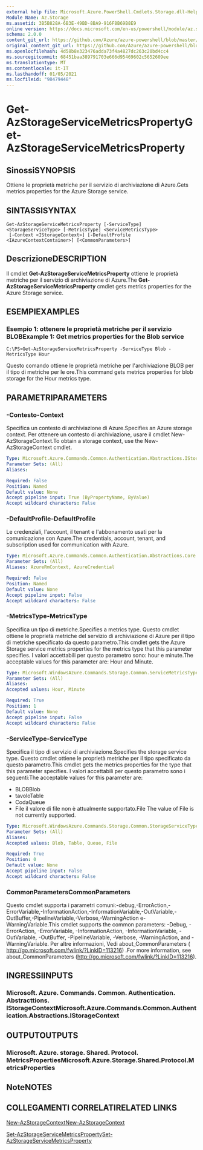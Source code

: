 ```yaml
---
external help file: Microsoft.Azure.PowerShell.Cmdlets.Storage.dll-Help.xml
Module Name: Az.Storage
ms.assetid: 3B5B828A-6B3E-49BD-8BA9-916F8B69B8E9
online version: https://docs.microsoft.com/en-us/powershell/module/az.storage/get-azstorageservicemetricsproperty
schema: 2.0.0
content_git_url: https://github.com/Azure/azure-powershell/blob/master/src/Storage/Storage.Management/help/Get-AzStorageServiceMetricsProperty.md
original_content_git_url: https://github.com/Azure/azure-powershell/blob/master/src/Storage/Storage.Management/help/Get-AzStorageServiceMetricsProperty.md
ms.openlocfilehash: 4d58b8e323476adda73f4a4827dc263c20bd4cc4
ms.sourcegitcommit: 68451baa389791703e666d95469602c5652609ee
ms.translationtype: MT
ms.contentlocale: it-IT
ms.lasthandoff: 01/05/2021
ms.locfileid: "98479448"
---
```

# <span data-ttu-id="c3fdd-101">Get-AzStorageServiceMetricsProperty</span><span class="sxs-lookup"><span data-stu-id="c3fdd-101">Get-AzStorageServiceMetricsProperty</span></span>

## <span data-ttu-id="c3fdd-102">Sinossi</span><span class="sxs-lookup"><span data-stu-id="c3fdd-102">SYNOPSIS</span></span>
<span data-ttu-id="c3fdd-103">Ottiene le proprietà metriche per il servizio di archiviazione di Azure.</span><span class="sxs-lookup"><span data-stu-id="c3fdd-103">Gets metrics properties for the Azure Storage service.</span></span>

## <span data-ttu-id="c3fdd-104">SINTASSI</span><span class="sxs-lookup"><span data-stu-id="c3fdd-104">SYNTAX</span></span>

```
Get-AzStorageServiceMetricsProperty [-ServiceType] <StorageServiceType> [-MetricsType] <ServiceMetricsType>
 [-Context <IStorageContext>] [-DefaultProfile <IAzureContextContainer>] [<CommonParameters>]
```

## <span data-ttu-id="c3fdd-105">Descrizione</span><span class="sxs-lookup"><span data-stu-id="c3fdd-105">DESCRIPTION</span></span>
<span data-ttu-id="c3fdd-106">Il cmdlet **Get-AzStorageServiceMetricsProperty** ottiene le proprietà metriche per il servizio di archiviazione di Azure.</span><span class="sxs-lookup"><span data-stu-id="c3fdd-106">The **Get-AzStorageServiceMetricsProperty** cmdlet gets metrics properties for the Azure Storage service.</span></span>

## <span data-ttu-id="c3fdd-107">ESEMPI</span><span class="sxs-lookup"><span data-stu-id="c3fdd-107">EXAMPLES</span></span>

### <span data-ttu-id="c3fdd-108">Esempio 1: ottenere le proprietà metriche per il servizio BLOB</span><span class="sxs-lookup"><span data-stu-id="c3fdd-108">Example 1: Get metrics properties for the Blob service</span></span>
```
C:\PS>Get-AzStorageServiceMetricsProperty -ServiceType Blob -MetricsType Hour
```

<span data-ttu-id="c3fdd-109">Questo comando ottiene le proprietà metriche per l'archiviazione BLOB per il tipo di metriche per le ore.</span><span class="sxs-lookup"><span data-stu-id="c3fdd-109">This command gets metrics properties for blob storage for the Hour metrics type.</span></span>

## <span data-ttu-id="c3fdd-110">PARAMETRI</span><span class="sxs-lookup"><span data-stu-id="c3fdd-110">PARAMETERS</span></span>

### <span data-ttu-id="c3fdd-111">-Contesto</span><span class="sxs-lookup"><span data-stu-id="c3fdd-111">-Context</span></span>
<span data-ttu-id="c3fdd-112">Specifica un contesto di archiviazione di Azure.</span><span class="sxs-lookup"><span data-stu-id="c3fdd-112">Specifies an Azure storage context.</span></span>
<span data-ttu-id="c3fdd-113">Per ottenere un contesto di archiviazione, usare il cmdlet New-AzStorageContext.</span><span class="sxs-lookup"><span data-stu-id="c3fdd-113">To obtain a storage context, use the New-AzStorageContext cmdlet.</span></span>

```yaml
Type: Microsoft.Azure.Commands.Common.Authentication.Abstractions.IStorageContext
Parameter Sets: (All)
Aliases:

Required: False
Position: Named
Default value: None
Accept pipeline input: True (ByPropertyName, ByValue)
Accept wildcard characters: False
```

### <span data-ttu-id="c3fdd-114">-DefaultProfile</span><span class="sxs-lookup"><span data-stu-id="c3fdd-114">-DefaultProfile</span></span>
<span data-ttu-id="c3fdd-115">Le credenziali, l'account, il tenant e l'abbonamento usati per la comunicazione con Azure.</span><span class="sxs-lookup"><span data-stu-id="c3fdd-115">The credentials, account, tenant, and subscription used for communication with Azure.</span></span>

```yaml
Type: Microsoft.Azure.Commands.Common.Authentication.Abstractions.Core.IAzureContextContainer
Parameter Sets: (All)
Aliases: AzureRmContext, AzureCredential

Required: False
Position: Named
Default value: None
Accept pipeline input: False
Accept wildcard characters: False
```

### <span data-ttu-id="c3fdd-116">-MetricsType</span><span class="sxs-lookup"><span data-stu-id="c3fdd-116">-MetricsType</span></span>
<span data-ttu-id="c3fdd-117">Specifica un tipo di metriche.</span><span class="sxs-lookup"><span data-stu-id="c3fdd-117">Specifies a metrics type.</span></span>
<span data-ttu-id="c3fdd-118">Questo cmdlet ottiene le proprietà metriche del servizio di archiviazione di Azure per il tipo di metriche specificato da questo parametro.</span><span class="sxs-lookup"><span data-stu-id="c3fdd-118">This cmdlet gets the Azure Storage service metrics properties for the metrics type that this parameter specifies.</span></span>
<span data-ttu-id="c3fdd-119">I valori accettabili per questo parametro sono: hour e minute.</span><span class="sxs-lookup"><span data-stu-id="c3fdd-119">The acceptable values for this parameter are: Hour and Minute.</span></span>

```yaml
Type: Microsoft.WindowsAzure.Commands.Storage.Common.ServiceMetricsType
Parameter Sets: (All)
Aliases:
Accepted values: Hour, Minute

Required: True
Position: 1
Default value: None
Accept pipeline input: False
Accept wildcard characters: False
```

### <span data-ttu-id="c3fdd-120">-ServiceType</span><span class="sxs-lookup"><span data-stu-id="c3fdd-120">-ServiceType</span></span>
<span data-ttu-id="c3fdd-121">Specifica il tipo di servizio di archiviazione.</span><span class="sxs-lookup"><span data-stu-id="c3fdd-121">Specifies the storage service type.</span></span>
<span data-ttu-id="c3fdd-122">Questo cmdlet ottiene le proprietà metriche per il tipo specificato da questo parametro.</span><span class="sxs-lookup"><span data-stu-id="c3fdd-122">This cmdlet gets the metrics properties for the type that this parameter specifies.</span></span>
<span data-ttu-id="c3fdd-123">I valori accettabili per questo parametro sono i seguenti:</span><span class="sxs-lookup"><span data-stu-id="c3fdd-123">The acceptable values for this parameter are:</span></span>
- <span data-ttu-id="c3fdd-124">BLOB</span><span class="sxs-lookup"><span data-stu-id="c3fdd-124">Blob</span></span> 
- <span data-ttu-id="c3fdd-125">tavolo</span><span class="sxs-lookup"><span data-stu-id="c3fdd-125">Table</span></span>
- <span data-ttu-id="c3fdd-126">Coda</span><span class="sxs-lookup"><span data-stu-id="c3fdd-126">Queue</span></span>
- <span data-ttu-id="c3fdd-127">File il valore di file non è attualmente supportato.</span><span class="sxs-lookup"><span data-stu-id="c3fdd-127">File The value of File is not currently supported.</span></span>

```yaml
Type: Microsoft.WindowsAzure.Commands.Storage.Common.StorageServiceType
Parameter Sets: (All)
Aliases:
Accepted values: Blob, Table, Queue, File

Required: True
Position: 0
Default value: None
Accept pipeline input: False
Accept wildcard characters: False
```

### <span data-ttu-id="c3fdd-128">CommonParameters</span><span class="sxs-lookup"><span data-stu-id="c3fdd-128">CommonParameters</span></span>
<span data-ttu-id="c3fdd-129">Questo cmdlet supporta i parametri comuni:-debug,-ErrorAction,-ErrorVariable,-InformationAction,-InformationVariable,-OutVariable,-OutBuffer,-PipelineVariable,-Verbose,-WarningAction e-WarningVariable.</span><span class="sxs-lookup"><span data-stu-id="c3fdd-129">This cmdlet supports the common parameters: -Debug, -ErrorAction, -ErrorVariable, -InformationAction, -InformationVariable, -OutVariable, -OutBuffer, -PipelineVariable, -Verbose, -WarningAction, and -WarningVariable.</span></span> <span data-ttu-id="c3fdd-130">Per altre informazioni, Vedi about_CommonParameters ( http://go.microsoft.com/fwlink/?LinkID=113216) .</span><span class="sxs-lookup"><span data-stu-id="c3fdd-130">For more information, see about_CommonParameters (http://go.microsoft.com/fwlink/?LinkID=113216).</span></span>

## <span data-ttu-id="c3fdd-131">INGRESSI</span><span class="sxs-lookup"><span data-stu-id="c3fdd-131">INPUTS</span></span>

### <span data-ttu-id="c3fdd-132">Microsoft. Azure. Commands. Common. Authentication. Abstracttions. IStorageContext</span><span class="sxs-lookup"><span data-stu-id="c3fdd-132">Microsoft.Azure.Commands.Common.Authentication.Abstractions.IStorageContext</span></span>

## <span data-ttu-id="c3fdd-133">OUTPUT</span><span class="sxs-lookup"><span data-stu-id="c3fdd-133">OUTPUTS</span></span>

### <span data-ttu-id="c3fdd-134">Microsoft. Azure. storage. Shared. Protocol. MetricsProperties</span><span class="sxs-lookup"><span data-stu-id="c3fdd-134">Microsoft.Azure.Storage.Shared.Protocol.MetricsProperties</span></span>

## <span data-ttu-id="c3fdd-135">Note</span><span class="sxs-lookup"><span data-stu-id="c3fdd-135">NOTES</span></span>

## <span data-ttu-id="c3fdd-136">COLLEGAMENTI CORRELATI</span><span class="sxs-lookup"><span data-stu-id="c3fdd-136">RELATED LINKS</span></span>

[<span data-ttu-id="c3fdd-137">New-AzStorageContext</span><span class="sxs-lookup"><span data-stu-id="c3fdd-137">New-AzStorageContext</span></span>](./New-AzStorageContext.md)

[<span data-ttu-id="c3fdd-138">Set-AzStorageServiceMetricsProperty</span><span class="sxs-lookup"><span data-stu-id="c3fdd-138">Set-AzStorageServiceMetricsProperty</span></span>](./Set-AzStorageServiceMetricsProperty.md)


